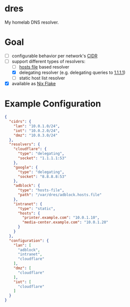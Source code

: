 # dres

My homelab DNS resolver.

# Goal

- [ ] configurable behavior per network's [CIDR](https://en.wikipedia.org/wiki/Classless_Inter-Domain_Routing)
- [ ] support different types of resolvers:
    - [ ] [hosts file](https://en.wikipedia.org/wiki/Hosts_(file)) based resolver
    - [x] delegating resolver (e.g. delegating queries to [1.1.1.1](https://1.1.1.1/))
    - [ ] static host list resolver
- [x] available as [Nix Flake](https://nixos.wiki/wiki/Flakes)

# Example Configuration

```json
{
  "cidrs": {
    "lan": "10.0.1.0/24",
    "iot": "10.0.2.0/24",
    "dmz": "10.0.3.0/24"
  },
  "resolvers": {
    "cloudflare": {
      "type": "delegating",
      "socket": "1.1.1.1:53"
    },
    "google": {
      "type": "delegating",
      "socket": "8.8.8.8:53"
    },
    "adblock": {
      "type": "hosts-file",
      "path": "/var/dres/adblock.hosts.file"
    },
    "intranet": {
      "type": "static",
      "hosts": {
        "printer.example.com": "10.0.1.10",
        "media-center.example.com": "10.0.1.20"
      }
    }
  },
  "configuration": {
    "lan": [
      "adblock",
      "intranet",
      "cloudflare"
    ],
    "dmz": [
      "cloudflare"
    ],
    "iot": [
      "cloudflare"
    ]
  }
}
```